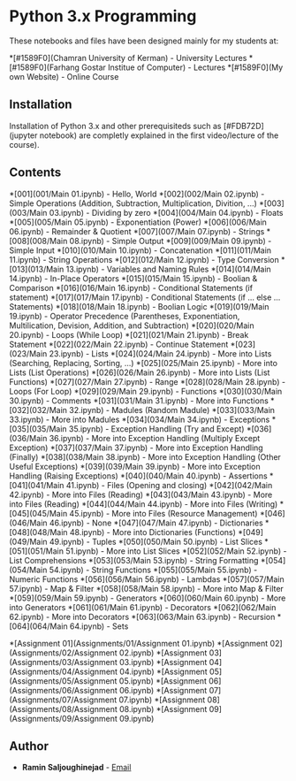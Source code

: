 # Python 3.x Programming 

These notebooks and files have been designed mainly for my students at:

*[#1589F0](Chamran University of Kerman) - University Lectures
*[#1589F0](Farhang Gostar Institue of Computer) - Lectures
*[#1589F0](My own Website) - Online Course


## Installation

Installation of Python 3.x and other prerequisiteds such as [#FDB72D](jupyter notebook) are completly explained in the first video/lecture of the course).


## Contents

*[001](001/Main 01.ipynb) - Hello, World
*[002](002/Main 02.ipynb) - Simple Operations (Addition, Subtraction, Multiplication, Divition, ...)
*[003](003/Main 03.ipynb) - Dividing by zero
*[004](004/Main 04.ipynb) - Floats
*[005](005/Main 05.ipynb) - Exponentiation (Power)
*[006](006/Main 06.ipynb) - Remainder & Quotient
*[007](007/Main 07.ipynb) - Strings
*[008](008/Main 08.ipynb) - Simple Output
*[009](009/Main 09.ipynb) - Simple Input
*[010](010/Main 10.ipynb) - Concatenation
*[011](011/Main 11.ipynb) - String Operations
*[012](012/Main 12.ipynb) - Type Conversion
*[013](013/Main 13.ipynb) - Variables and Naming Rules
*[014](014/Main 14.ipynb) - In-Place Operators
*[015](015/Main 15.ipynb) - Boolian & Comparison
*[016](016/Main 16.ipynb) - Conditional Statements (if statement)
*[017](017/Main 17.ipynb) - Conditional Statements (if ... else ... Statements)
*[018](018/Main 18.ipynb) - Boolian Logic
*[019](019/Main 19.ipynb) - Operator Precedence (Parentheses, Exponentiation, Multilication, Devision, Addition, and Subtraction) 
*[020](020/Main 20.ipynb) - Loops (While Loop)
*[021](021/Main 21.ipynb) - Break Statement
*[022](022/Main 22.ipynb) - Continue Statement
*[023](023/Main 23.ipynb) - Lists
*[024](024/Main 24.ipynb) - More into Lists (Searching, Replacing, Sorting, ...)
*[025](025/Main 25.ipynb) - More into Lists (List Operations)
*[026](026/Main 26.ipynb) - More into Lists (List Functions)
*[027](027/Main 27.ipynb) - Range
*[028](028/Main 28.ipynb) - Loops (For Loop)
*[029](029/Main 29.ipynb) - Functions
*[030](030/Main 30.ipynb) - Comments
*[031](031/Main 31.ipynb) - More into Functions
*[032](032/Main 32.ipynb) - Madules (Random Madule)
*[033](033/Main 33.ipynb) - More into Madules
*[034](034/Main 34.ipynb) - Exceptions
*[035](035/Main 35.ipynb) - Exception Handling (Try and Except)
*[036](036/Main 36.ipynb) - More into Exception Handling (Multiply Except Exception)
*[037](037/Main 37.ipynb) - More into Exception Handling (Finally)
*[038](038/Main 38.ipynb) - More into Exception Handling (Other Useful Exceptions)
*[039](039/Main 39.ipynb) - More into Exception Handling (Raising Exceptions)
*[040](040/Main 40.ipynb) - Assertions
*[041](041/Main 41.ipynb) - Files (Opening and closing)
*[042](042/Main 42.ipynb) - More into Files (Reading)
*[043](043/Main 43.ipynb) - More into Files (Reading)
*[044](044/Main 44.ipynb) - More into Files (Writing)
*[045](045/Main 45.ipynb) - More into Files (Resource Management)
*[046](046/Main 46.ipynb) - None
*[047](047/Main 47.ipynb) - Dictionaries
*[048](048/Main 48.ipynb) - More into Dictionaries (Functions)
*[049](049/Main 49.ipynb) - Tuples
*[050](050/Main 50.ipynb) - List Slices
*[051](051/Main 51.ipynb) - More into List Slices
*[052](052/Main 52.ipynb) - List Comprehensions
*[053](053/Main 53.ipynb) - String Formatting
*[054](054/Main 54.ipynb) - String Functions
*[055](055/Main 55.ipynb) - Numeric Functions
*[056](056/Main 56.ipynb) - Lambdas
*[057](057/Main 57.ipynb) - Map & Filter
*[058](058/Main 58.ipynb) - More into Map & Filter
*[059](059/Main 59.ipynb) - Generators
*[060](060/Main 60.ipynb) - More into Generators
*[061](061/Main 61.ipynb) - Decorators
*[062](062/Main 62.ipynb) - More into Decorators
*[063](063/Main 63.ipynb) - Recursion
*[064](064/Main 64.ipynb) - Sets


*[Assignment 01](Assignments/01/Assignment 01.ipynb)
*[Assignment 02](Assignments/02/Assignment 02.ipynb)
*[Assignment 03](Assignments/03/Assignment 03.ipynb)
*[Assignment 04](Assignments/04/Assignment 04.ipynb)
*[Assignment 05](Assignments/05/Assignment 05.ipynb)
*[Assignment 06](Assignments/06/Assignment 06.ipynb)
*[Assignment 07](Assignments/07/Assignment 07.ipynb)
*[Assignment 08](Assignments/08/Assignment 08.ipynb)
*[Assignment 09](Assignments/09/Assignment 09.ipynb)


## Author

* **Ramin Saljoughinejad** - [Email](ramin.saljoughi@icloud.com)
